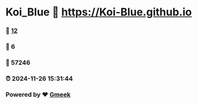 # Koi_Blue :link: https://Koi-Blue.github.io 
### :page_facing_up: [12](https://Koi-Blue.github.io/tag.html) 
### :speech_balloon: 6 
### :hibiscus: 57246 
### :alarm_clock: 2024-11-26 15:31:44 
### Powered by :heart: [Gmeek](https://github.com/Meekdai/Gmeek)
